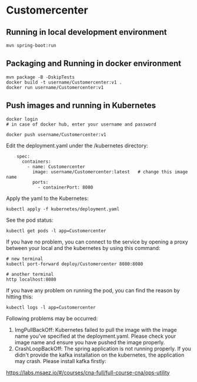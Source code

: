# Customercenter

## Running in local development environment

```
mvn spring-boot:run
```

## Packaging and Running in docker environment

```
mvn package -B -DskipTests
docker build -t username/Customercenter:v1 .
docker run username/Customercenter:v1
```

## Push images and running in Kubernetes

```
docker login 
# in case of docker hub, enter your username and password

docker push username/Customercenter:v1
```

Edit the deployment.yaml under the /kubernetes directory:
```
    spec:
      containers:
        - name: Customercenter
          image: username/Customercenter:latest   # change this image name
          ports:
            - containerPort: 8080

```

Apply the yaml to the Kubernetes:
```
kubectl apply -f kubernetes/deployment.yaml
```

See the pod status:
```
kubectl get pods -l app=Customercenter
```

If you have no problem, you can connect to the service by opening a proxy between your local and the kubernetes by using this command:
```
# new terminal
kubectl port-forward deploy/Customercenter 8080:8080

# another terminal
http localhost:8080
```

If you have any problem on running the pod, you can find the reason by hitting this:
```
kubectl logs -l app=Customercenter
```

Following problems may be occurred:

1. ImgPullBackOff:  Kubernetes failed to pull the image with the image name you've specified at the deployment.yaml. Please check your image name and ensure you have pushed the image properly.
1. CrashLoopBackOff: The spring application is not running properly. If you didn't provide the kafka installation on the kubernetes, the application may crash. Please install kafka firstly:

https://labs.msaez.io/#/courses/cna-full/full-course-cna/ops-utility

